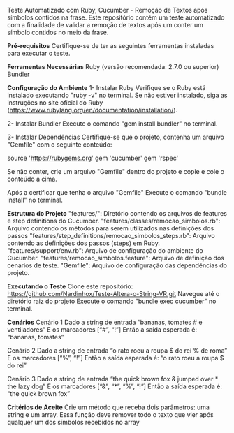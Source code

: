 Teste Automatizado com Ruby, Cucumber - Remoção de Textos após símbolos contidos na frase.
Este repositório contém um teste automatizado com a finalidade de validar a remoção de textos após um conter um símbolo contidos no meio da frase.

**Pré-requisitos**
Certifique-se de ter as seguintes ferramentas instaladas para executar o teste.

**Ferramentas Necessárias**
Ruby (versão recomendada: 2.7.0 ou superior)
Bundler

**Configuração do Ambiente**
1- Instalar Ruby
Verifique se o Ruby está instalado executando "ruby -v" no terminal.
Se não estiver instalado, siga as instruções no site oficial do Ruby (https://www.rubylang.org/en/documentation/installation/).

2- Instalar Bundler
Execute o comando "gem install bundler" no terminal.

3- Instalar Dependências
Certifique-se que o projeto, contenha um arquivo "Gemfile" com o seguinte conteúdo:

source 'https://rubygems.org'
gem 'cucumber'
gem 'rspec'

Se não conter, crie um arquivo "Gemfile" dentro do projeto e copie e cole o conteúdo a cima.

Após a certificar que tenha o arquivo "Gemfile"
Execute o comando "bundle install" no terminal.

**Estrutura do Projeto**
"features/": Diretório contendo os arquivos de features e step definitions do Cucumber.
  "features/classes/remocao_simbolos.rb": Arquivo contendo os métodos para serem utilizados nas definições dos passos
  "features/step_definitions/remocao_simbolos_steps.rb": Arquivo contendo as definições dos passos (steps) em Ruby.
  "features/support/env.rb": Arquivo de configuração do ambiente do Cucumber.
  "features/remocao_simbolos.feature": Arquivo de definição dos cenários de teste.
"Gemfile": Arquivo de configuração das dependências do projeto.

**Executando o Teste**
Clone este repositório: https://github.com/Nardinhox/Teste-Altera-o-String-VR.git
Navegue até o diretório raiz do projeto
Execute o comando "bundle exec cucumber" no terminal.

**Cenários**
Cenário 1
Dado a string de entrada “bananas, tomates # e ventiladores”
E os marcadores [“#”, “!”]
Então a saída esperada é: “bananas, tomates” 

Cenário 2
Dado a string de entrada “o rato roeu a roupa $ do rei % de roma”
E os marcadores [“%”, “!”]
Então a saída esperada é: “o rato roeu a roupa $ do rei”

Cenário 3
Dado a string de entrada “the quick brown fox & jumped over * the lazy dog”
E os marcadores [“&”, “*”, “%”, “!”]
Então a saída esperada é: “the quick brown fox”

**Critérios de Aceite**
Crie um método que receba dois parâmetros: uma string e um array.
Essa função deve remover todo o texto que vier após qualquer um dos símbolos recebidos no array
